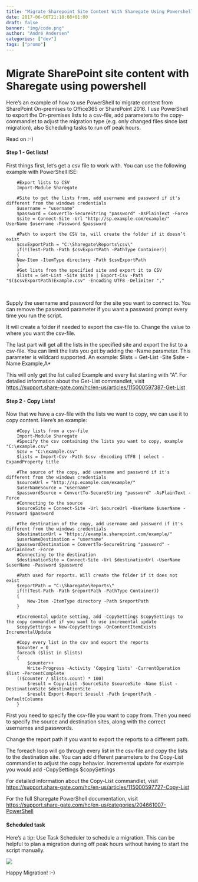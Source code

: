 ```yaml
---
title: "Migrate Sharepoint Site Content With Sharegate Using Powershell"
date: 2017-06-06T21:18:08+01:00
draft: false
banner: "img/code.png"
author: "André Andersen"
categories: ["dev"]
tags: ["promo"]
---
```


# Migrate SharePoint site content with Sharegate using powershell

Here’s an example of how to use PowerShell to migrate content from SharePoint On-premises to Office365 or SharePoint 2016. I use PowerShell to export the On-premises lists to a csv-file, add parameters to the copy-commandlet to adjust the migration type (e.g. only changed files since last migration), also Scheduling tasks to run off peak hours.

Read on :-)
<br>
#### Step 1 - Get lists!
First things first, let’s get a csv file to work with. You can use the following example with PowerShell ISE:


        #Export lists to CSV 
        Import-Module Sharegate 

        #Site to get the lists from, add username and password if it's different from the windows credentials
        $username = "username" 
        $password = ConvertTo-SecureString "password" -AsPlainText -Force 
        $site = Connect-Site -Url "http://sp.example.com/example/" UserName $username -Password $password 

        #Path to export the CSV to, will create the folder if it doesn’t exist 
        $csvExportPath = "C:\Sharegate\Reports\csv\" 
        if(!(Test-Path -Path $csvExportPath -PathType Container))
        { 
        New-Item -ItemType directory -Path $csvExportPath 
        } 
        #Get lists from the specified site and export it to CSV 
        $lists = Get-List -Site $site | Export-Csv -Path "$($csvExportPath)Example.csv" -Encoding UTF8 -Delimiter ","

<br>

Supply the username and password for the site you want to connect to. You can remove the password parameter if you want a password prompt every time you run the script. 

It will create a folder if needed to export the csv-file to. Change the value to where you want the csv-file. 

The last part will get all the lists in the specified site and export the list to a csv-file. You can limit the lists you get by adding the -Name parameter. This parameter is wildcard supported. 
An example: $lists = Get-List -Site $site -Name Example,A* 

This will only get the list called Example and every list starting with “A”.
For detailed information about the Get-List commandlet, visit https://support.share-gate.com/hc/en-us/articles/115000597387-Get-List
<br>
#### Step 2 - Copy Lists!
Now that we have a csv-file with the lists we want to copy, we can use it to copy content. Here’s an example:


        #Copy lists from a csv-file 
        Import-Module Sharegate 
        #Specify the csv containing the lists you want to copy, example "C:\example.csv" 
        $csv = "C:\example.csv" 
        $lists = Import-Csv -Path $csv -Encoding UTF8 | select -ExpandProperty title 

        #The source of the copy, add username and password if it's different from the windows credentials 
        $sourceUrl = "http://sp.example.com/example/" 
        $userNameSource = "username" 
        $passwordSource = ConvertTo-SecureString "password" -AsPlainText -Force 
        #Connecting to the source 
        $sourceSite = Connect-Site -Url $sourceUrl -UserName $userName -Password $password 

        #The destination of the copy, add username and password if it's different from the windows credentials
        $destinationUrl = "https://example.sharepoint.com/example/" 
        $userNameDestination = "username" 
        $passwordDestination = ConvertTo-SecureString "password" -AsPlainText -Force 
        #Connecting to the destination 
        $destinationSite = Connect-Site -Url $destinationUrl -UserName $userName -Password $password 

        #Path used for reports. Will create the folder if it does not exist 
        $reportPath = "C:\Sharegate\Reports\" 
        if(!(Test-Path -Path $reportPath -PathType Container)) 
        { 
            New-Item -ItemType directory -Path $reportPath 
        } 

        #Incremental update setting, add -CopySettings $copySettings to the copy commandlet if you want to use incremental update 
        $copySettings = New-CopySettings -OnContentItemExists IncrementalUpdate 

        #Copy every list in the csv and export the reports 
        $counter = 0 
        foreach ($list in $lists)
        { 
            $counter++ 
            Write-Progress -Activity 'Copying lists' -CurrentOperation $list -PercentComplete 
        (($counter / $lists.count) * 100) 
            $result = Copy-List -SourceSite $sourceSite -Name $list -DestinationSite $destinationSite 
            $result Export-Report $result -Path $reportPath -DefaultColumns 
        }

First you need to specify the csv-file you want to copy from. Then you need to specify the source and destination sites, along with the correct usernames and passwords.

Change the report path if you want to export the reports to a different path.

The foreach loop will go through every list in the csv-file and copy the lists to the destination site. You can add different parameters to the Copy-List commandlet to adjust the copy behavior. Incremental update for example you would add -CopySettings $copySettings

For detailed information about the Copy-List commandlet, visit https://support.share-gate.com/hc/en-us/articles/115000597727-Copy-List

For the full Sharegate PowerShell documentation, visit https://support.share-gate.com/hc/en-us/categories/204661007-PowerShell
<br>
#### Scheduled task
Here’s a tip: Use Task Scheduler to schedule a migration. This can be helpful to plan a migration during off peak hours without having to start the script manually.

<img class="img-fluid mt-4 mb-4" src="/pointtaken/img/scheduledtask.png" /> 

Happy Migration! :-)
<br>